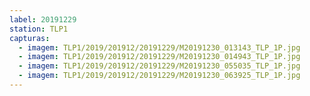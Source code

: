 ```yaml
---
label: 20191229
station: TLP1
capturas:
  - imagem: TLP1/2019/201912/20191229/M20191230_013143_TLP_1P.jpg
  - imagem: TLP1/2019/201912/20191229/M20191230_014943_TLP_1P.jpg
  - imagem: TLP1/2019/201912/20191229/M20191230_055035_TLP_1P.jpg
  - imagem: TLP1/2019/201912/20191229/M20191230_063925_TLP_1P.jpg
---
```

